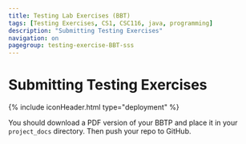 ```yaml
---
title: Testing Lab Exercises (BBT)
tags: [Testing Exercises, CS1, CSC116, java, programming]
description: "Submitting Testing Exercises"
navigation: on
pagegroup: testing-exercise-BBT-sss
---
```


# Submitting Testing Exercises
{% include iconHeader.html type="deployment" %}

You should download a PDF version of your BBTP and place it in your `project_docs` directory. Then push your repo to GitHub.


